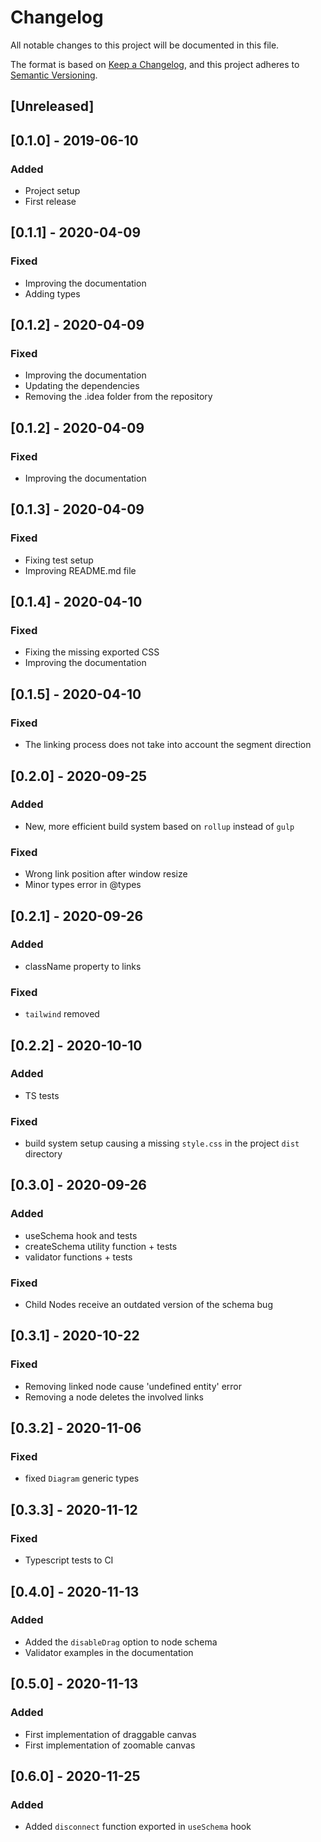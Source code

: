 # Changelog
All notable changes to this project will be documented in this file.

The format is based on [Keep a Changelog](https://keepachangelog.com/en/1.0.0/),
and this project adheres to [Semantic Versioning](https://semver.org/spec/v2.0.0.html).

## [Unreleased]

## [0.1.0] - 2019-06-10

### Added

- Project setup
- First release

## [0.1.1] - 2020-04-09

### Fixed

- Improving the documentation 
- Adding types


## [0.1.2] - 2020-04-09

### Fixed

- Improving the documentation 
- Updating the dependencies
- Removing the .idea folder from the repository

## [0.1.2] - 2020-04-09

### Fixed

- Improving the documentation

## [0.1.3] - 2020-04-09

### Fixed

- Fixing test setup
- Improving README.md file

## [0.1.4] - 2020-04-10

### Fixed

- Fixing the missing exported CSS
- Improving the documentation

## [0.1.5] - 2020-04-10

### Fixed

- The linking process does not take into account the segment direction

## [0.2.0] - 2020-09-25

### Added

- New, more efficient build system based on `rollup` instead of `gulp`

### Fixed

- Wrong link position after window resize
- Minor types error in @types

## [0.2.1] - 2020-09-26

### Added

- className property to links

### Fixed

- `tailwind` removed


## [0.2.2] - 2020-10-10

### Added

- TS tests

### Fixed

- build system setup causing a missing `style.css` in the project `dist` directory


## [0.3.0] - 2020-09-26

### Added

- useSchema hook and tests
- createSchema utility function + tests
- validator functions + tests

### Fixed

- Child Nodes receive an outdated version of the schema bug

## [0.3.1] - 2020-10-22

### Fixed

- Removing linked node cause 'undefined entity' error
- Removing a node deletes the involved links


## [0.3.2] - 2020-11-06

### Fixed

- fixed `Diagram` generic types


## [0.3.3] - 2020-11-12

### Fixed

- Typescript tests to CI

## [0.4.0] - 2020-11-13

### Added

- Added the `disableDrag` option to node schema
- Validator examples in the documentation

## [0.5.0] - 2020-11-13

### Added

- First implementation of draggable canvas
- First implementation of zoomable canvas 

## [0.6.0] - 2020-11-25

### Added

- Added `disconnect` function exported in `useSchema` hook
